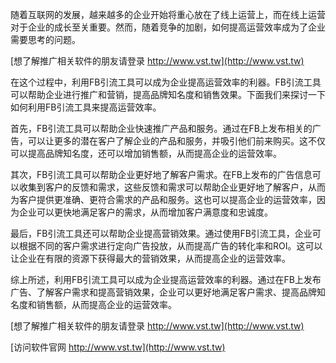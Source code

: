 随着互联网的发展，越来越多的企业开始将重心放在了线上运营上，而在线上运营对于企业的成长至关重要。然而，随着竞争的加剧，如何提高运营效率成为了企业需要思考的问题。

[想了解推广相关软件的朋友请登录 http://www.vst.tw](http://www.vst.tw)

在这个过程中，利用FB引流工具可以成为企业提高运营效率的利器。FB引流工具可以帮助企业进行推广和营销，提高品牌知名度和销售效果。下面我们来探讨一下如何利用FB引流工具来提高运营效率。

首先，FB引流工具可以帮助企业快速推广产品和服务。通过在FB上发布相关的广告，可以让更多的潜在客户了解企业的产品和服务，并吸引他们前来购买。这不仅可以提高品牌知名度，还可以增加销售额，从而提高企业的运营效率。

其次，FB引流工具可以帮助企业更好地了解客户需求。在FB上发布的广告信息可以收集到客户的反馈和需求，这些反馈和需求可以帮助企业更好地了解客户，从而为客户提供更准确、更符合需求的产品和服务。这也可以提高企业的运营效率，因为企业可以更快地满足客户的需求，从而增加客户满意度和忠诚度。

最后，FB引流工具还可以帮助企业提高营销效果。通过使用FB引流工具，企业可以根据不同的客户需求进行定向广告投放，从而提高广告的转化率和ROI。这可以让企业在有限的资源下获得最大的营销效果，从而提高企业的运营效率。

综上所述，利用FB引流工具可以成为企业提高运营效率的利器。通过在FB上发布广告、了解客户需求和提高营销效果，企业可以更好地满足客户需求、提高品牌知名度和销售额，从而提高企业的运营效率。

[想了解推广相关软件的朋友请登录 http://www.vst.tw](http://www.vst.tw)


[访问软件官网 http://www.vst.tw](http://www.vst.tw)
